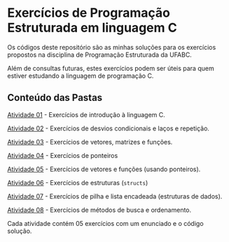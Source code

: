 # Exercícios de Programação Estruturada em linguagem C

Os códigos deste repositório são as minhas soluções para os exercícios propostos na disciplina de Programação Estruturada da UFABC. 

Além de consultas futuras, estes exercícios podem ser úteis para quem estiver estudando a linguagem de programação C.

## Conteúdo das Pastas

[Atividade 01](./atividade01/) - Exercícios de introdução à linguagem C.

[Atividade 02](./atividade02/) - Exercícios de desvios condicionais e laços e repetição.

[Atividade 03](./atividade03/) - Exercícios de vetores, matrizes e funções.

[Atividade 04](./atividade04/) - Exercícios de ponteiros

[Atividade 05](./atividade05/) - Exercícios de vetores e funções (usando ponteiros).

[Atividade 06](./atividade06/) - Exercícios de estruturas (`structs`)

[Atividade 07](./atividade07/) - Exercícios de pilha e lista encadeada (estruturas de dados).

[Atividade 08](./atividade08/) - Exercícios de métodos de busca e ordenamento.

Cada atividade contém 05 exercícios com um enunciado e o código solução.
